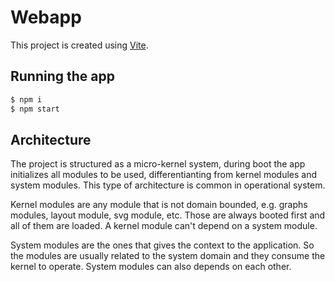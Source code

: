 # Webapp
This project is created using [Vite](https://github.com/vitejs/vite).

## Running the app
```bash
$ npm i
$ npm start
```
## Architecture

The project is structured as a micro-kernel system, during boot the app initializes all modules to be used, differentianting from kernel modules and system modules. This type of architecture is common in operational system.

Kernel modules are any module that is not domain bounded, e.g. graphs modules, layout module, svg module, etc. Those are always booted first and all of them are loaded. A kernel module can't depend on a system module.

System modules are the ones that gives the context to the application. So the modules are usually related to the system domain and they consume the kernel to operate. System modules can also depends on each other.